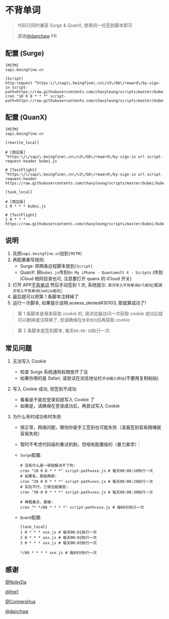 # 不背单词

> 代码已同时兼容 Surge & QuanX, 使用同一份签到脚本即可

> 感谢[@danchaw](https://github.com/danchaw) PR
## 配置 (Surge)

```properties
[MITM]
sapi.beingfine.cn

[Script]
http-request ^https:\/\/sapi\.beingfine\.cn\/v3\/bb\/reward\/by-sign-in script-path=https://raw.githubusercontents.com/chavyleung/scripts/master/bubei/bubei.js
cron "10 0 0 * * *" script-path=https://raw.githubusercontents.com/chavyleung/scripts/master/bubei/bubei.js
```

## 配置 (QuanX)

```properties
[MITM]
sapi.beingfine.cn

[rewrite_local]

# [商店版]
^https:\/\/sapi\.beingfine\.cn\/v3\/bb\/reward\/by-sign-in url script-request-header bubei.js

# [TestFlight]
^https:\/\/sapi\.beingfine\.cn\/v3\/bb\/reward\/by-sign-in url script-request-header https://raw.githubusercontents.com/chavyleung/scripts/master/bubei/bubei.js

[task_local]

# [商店版]
1 0 * * * bubei.js

# [TestFlight]
1 0 * * * https://raw.githubusercontents.com/chavyleung/scripts/master/bubei/bubei.js
```

## 说明

1. 先把`sapi.beingfine.cn`加到`[MITM]`
2. 再配置重写规则:
   - Surge: 把两条远程脚本放到`[Script]`
   - QuanX: 把`bubei.js`传到`On My iPhone - Quantumult X - Scripts` (传到 iCloud 相同目录也可, 注意要打开 quanx 的 iCloud 开关)
3. 打开 APP[不背单词](https://apps.apple.com/cn/app/%E4%B8%8D%E8%83%8C%E5%8D%95%E8%AF%8D-%E7%9C%9F%E5%AE%9E%E8%AF%AD%E5%A2%83%E5%AD%A6%E8%8B%B1%E8%AF%AD%E5%8D%95%E8%AF%8D/id698570469) 然后手动签到 1 次, 系统提示: `首次写入不背单词Url成功🎉`和`首次写入不背单词Cookie成功🎉`
4. 最后就可以把第 1 条脚本注释掉了
5. 运行一次脚本, 如果提示说明:aceess_denied#30103, 那就算成功了!

> 第 1 条脚本是用来获取 cookie 的, 用浏览器访问一次获取 cookie 成功后就可以删掉或注释掉了, 但请确保在`登录成功`后再获取 cookie.

> 第 2 条脚本是签到脚本, 每天`00:00:10`执行一次.

## 常见问题

1. 无法写入 Cookie

   - 检查 Surge 系统通知权限放开了没
   - 如果你用的是 Safari, 请尝试在浏览地址栏`手动输入网址`(不要用复制粘贴)

2. 写入 Cookie 成功, 但签到不成功

   - 看看是不是在登录前就写入 Cookie 了
   - 如果是，请确保在登录成功后，再尝试写入 Cookie

3. 为什么有时成功有时失败

   - 很正常，网络问题，哪怕你是手工签到也可能失败（凌晨签到容易拥堵就容易失败）
   - 暂时不考虑代码级的重试机制，但咱有配置级的（暴力美学）：

   - `Surge`配置:

     ```properties
     # 没有什么是一顿饭解决不了的:
     cron "10 0 0 * * *" script-path=xxx.js # 每天00:00:10执行一次
     # 如果有，那就两顿:
     cron "20 0 0 * * *" script-path=xxx.js # 每天00:00:20执行一次
     # 实在不行，三顿也能接受:
     cron "30 0 0 * * *" script-path=xxx.js # 每天00:00:30执行一次

     # 再粗暴点，直接:
     cron "* */60 * * * *" script-path=xxx.js # 每60分执行一次
     ```

   - `QuanX`配置:

     ```properties
     [task_local]
     1 0 * * * xxx.js # 每天00:01执行一次
     2 0 * * * xxx.js # 每天00:02执行一次
     3 0 * * * xxx.js # 每天00:03执行一次

     */60 * * * * xxx.js # 每60分执行一次
     ```

## 感谢

[@NobyDa](https://github.com/NobyDa)

[@lhie1](https://github.com/lhie1)

[@ConnersHua](https://github.com/ConnersHua)

[@danchaw](https://github.com/danchaw)
